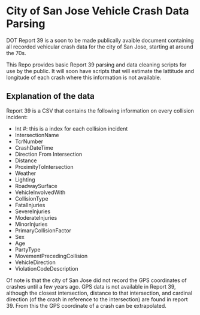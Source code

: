 # City of San Jose Vehicle Crash Data Parsing

DOT Report 39 is a soon to be made publically avaible document containing all recorded vehicular crash data for the city of San Jose, starting at around the 70s.

This Repo provides basic Report 39 parsing and data cleaning scripts for use by the public. It will soon have scripts that will estimate the lattitude and longitude of each crash where this information is not available.

## Explanation of the data

Report 39 is a CSV that contains the following information on every collision incident:
- Int #: this is a index for each collision incident
- IntersectionName
- TcrNumber
- CrashDateTime
- Direction From Intersection
- Distance
- ProximityToIntersection
- Weather
- Lighting
- RoadwaySurface
- VehicleInvolvedWith
- CollisionType
- FatalInjuries
- SevereInjuries
- ModerateInjuries
- MinorInjuries
- PrimaryCollisionFactor
- Sex
- Age
- PartyType
- MovementPrecedingCollision
- VehicleDirection
- ViolationCodeDescription

Of note is that the city of San Jose did not record the GPS coordinates of crashes until a few years ago. GPS data is not available in Report 39, although the closest intersection, distance to that intersection, and cardinal direction (of the crash in reference to the intersection) are found in report 39. From this the GPS coordinate of a crash can be extrapolated.